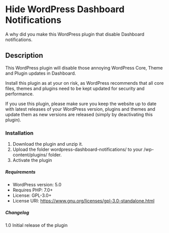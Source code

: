 # Hide WordPress Dashboard Notifications

A why did you make this WordPress plugin that disable Dashboard notifications.

## Description

This WordPress plugin will disable those annoying WordPress Core, Theme and Plugin updates in Dashboard. 

Install this plugin as at your on risk, as WordPress recommends that all core files, themes and plugins need to be kept updated for security and performance.

If you use this plugin, please make sure you keep the website up to date with latest releases of your WordPress version, plugins and themes and update them as new versions are released (simply by deactivating this plugin).

### Installation
1. Download the plugin and unzip it.
2. Upload the folder wordpress-dashboard-notifications/ to your /wp-content/plugins/ folder.
3. Activate the plugin

##### Requirements
- WordPress version: 5.0
- Requires PHP: 7.0+
- License: GPL-3.0+
- License URI: https://www.gnu.org/licenses/gpl-3.0-standalone.html

##### Changelog
1.0 Initial release of the plugin
